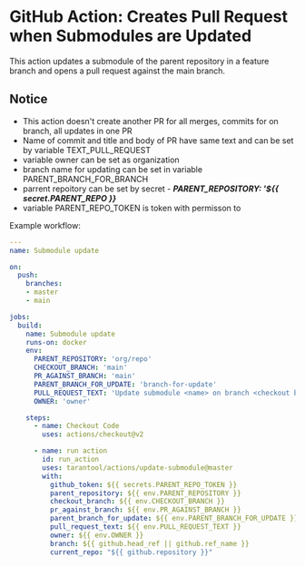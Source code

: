 # GitHub Action: Creates Pull Request when Submodules are Updated

This action updates a submodule of the parent repository in a feature branch and opens a pull request against the main branch.

## Notice
 - This action doesn't create another PR for all merges, commits for on branch, all updates in one PR
 - Name of commit and title and body of PR have same text and can be set by variable TEXT_PULL_REQUEST
 - variable owner can be set as organization
 - branch name for updating can be set in variable PARENT_BRANCH_FOR_BRANCH
 - parrent repoitory can be set by secret - ***PARENT_REPOSITORY: '${{ secret.PARENT_REPO }}***
 - variable PARENT_REPO_TOKEN is token with permisson to

Example workflow:

```yml
---
name: Submodule update

on:
  push:
    branches: 
    - master
    - main

jobs:
  build:
    name: Submodule update
    runs-on: docker
    env:
      PARENT_REPOSITORY: 'org/repo'
      CHECKOUT_BRANCH: 'main'
      PR_AGAINST_BRANCH: 'main'
      PARENT_BRANCH_FOR_UPDATE: 'branch-for-update'
      PULL_REQUEST_TEXT: 'Update submodule <name> on branch <checkout branch>'
      OWNER: 'owner'

    steps:
      - name: Checkout Code
        uses: actions/checkout@v2

      - name: run action
        id: run_action
        uses: tarantool/actions/update-submodule@master
        with:
          github_token: ${{ secrets.PARENT_REPO_TOKEN }}
          parent_repository: ${{ env.PARENT_REPOSITORY }}
          checkout_branch: ${{ env.CHECKOUT_BRANCH }}
          pr_against_branch: ${{ env.PR_AGAINST_BRANCH }}
          parent_branch_for_update: ${{ env.PARENT_BRANCH_FOR_UPDATE }}
          pull_request_text: ${{ env.PULL_REQUEST_TEXT }}
          owner: ${{ env.OWNER }}
          branch: ${{ github.head_ref || github.ref_name }}
          current_repo: "${{ github.repository }}"

```
